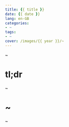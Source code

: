 ```yaml
---
title: {{ title }}
date: {{ date }}
lang: en-GB
categories:
- ~
tags:
- ~
cover: /images/{{ year }}/~
---
```


~

<!--more-->

# tl;dr

~

# ~

~
